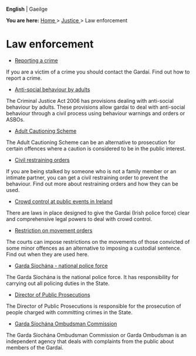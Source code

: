 **English** |  Gaeilge 

**You are here:** [ Home ](/en/) > [ Justice ](/en/justice/) > Law enforcement

#  Law enforcement

  * [ Reporting a crime ](/en/justice/law-enforcement/reporting-a-crime/)

If you are a victim of a crime you should contact the Gardaí. Find out how to
report a crime.

  * [ Anti-social behaviour by adults ](/en/justice/law-enforcement/anti-social-behaviour-by-adults/)

The Criminal Justice Act 2006 has provisions dealing with anti-social
behaviour by adults. These provisions allow gardaí to deal with anti-social
behaviour through a civil process using behaviour warnings and orders or
ASBOs.

  * [ Adult Cautioning Scheme ](/en/justice/law-enforcement/adult-cautioning-scheme/)

The Adult Cautioning Scheme can be an alternative to prosecution for certain
offences where a caution is considered to be in the public interest.

  * [ Civil restraining orders ](/en/justice/law-enforcement/civil-restraining-orders/)

If you are being stalked by someone who is not a family member or an intimate
partner, you can get a civil restraining order to prevent the behaviour. Find
out more about restraining orders and how they can be used.

  * [ Crowd control at public events in Ireland ](/en/justice/law-enforcement/crowd-control-at-public-events-in-ireland/)

There are laws in place designed to give the Gardai (Irish police force) clear
and comprehensive legal powers to deal with crowd control.

  * [ Restriction on movement orders ](/en/justice/law-enforcement/restriction-on-movement-orders/)

The courts can impose restrictions on the movements of those convicted of some
minor offences as an alternative to imposing a custodial sentence. Find out
when they are used here.

  * [ Garda Síochána - national police force ](/en/justice/law-enforcement/garda-siochana-national-police-force/)

The Garda Síochána is the national police force. It has responsibility for
carrying out all policing duties in the State.

  * [ Director of Public Prosecutions ](/en/justice/law-enforcement/director-of-public-prosecutions/)

The Director of Public Prosecutions is responsible for the prosecution of
people charged with committing crimes in the State.

  * [ Garda Síochána Ombudsman Commission ](/en/justice/law-enforcement/garda-siochana-ombudsman-commission/)

The Garda Síochána Ombudsman Commission or Garda Ombudsman is an independent
agency that deals with complaints from the public about members of the Gardaí.
